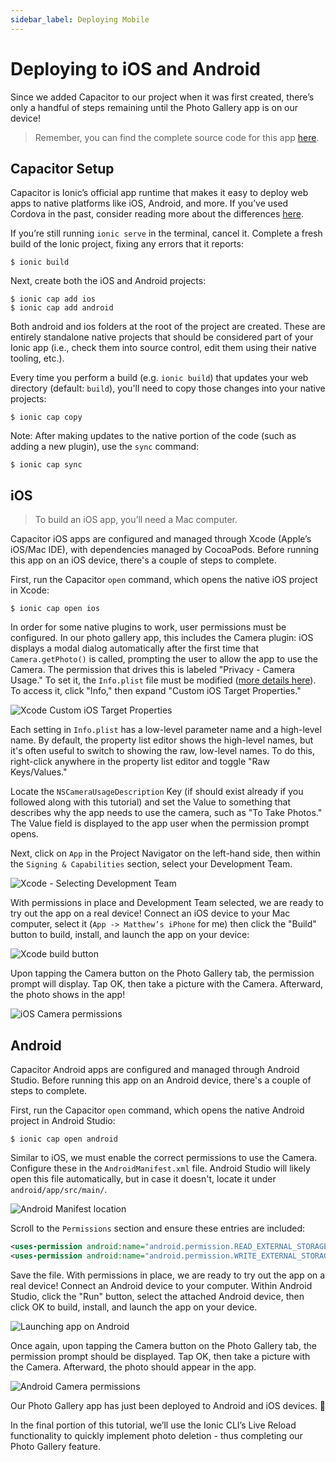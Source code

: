 ```yaml
---
sidebar_label: Deploying Mobile
---
```


# Deploying to iOS and Android

Since we added Capacitor to our project when it was first created, there’s only a handful of steps remaining until the Photo Gallery app is on our device! 

> Remember, you can find the complete source code for this app [here](https://github.com/ionic-team/photo-gallery-capacitor-vue).

## Capacitor Setup

Capacitor is Ionic’s official app runtime that makes it easy to deploy web apps to native platforms like iOS, Android, and more. If you’ve used Cordova in the past, consider reading more about the differences [here](https://capacitor.ionicframework.com/docs/cordova#differences-between-capacitor-and-cordova).

If you’re still running `ionic serve` in the terminal, cancel it. Complete a fresh build of the Ionic project, fixing any errors that it reports:

```shell
$ ionic build
```

Next, create both the iOS and Android projects:

```shell
$ ionic cap add ios
$ ionic cap add android
```

Both android and ios folders at the root of the project are created. These are entirely standalone native projects that should be considered part of your Ionic app (i.e., check them into source control, edit them using their native tooling, etc.).

Every time you perform a build (e.g. `ionic build`) that updates your web directory (default: `build`), you'll need to copy those changes into your native projects:

```shell
$ ionic cap copy
```

Note: After making updates to the native portion of the code (such as adding a new plugin), use the `sync` command:

```shell
$ ionic cap sync
```

## iOS

> To build an iOS app, you’ll need a Mac computer.

Capacitor iOS apps are configured and managed through Xcode (Apple’s iOS/Mac IDE), with dependencies managed by CocoaPods. Before running this app on an iOS device, there's a couple of steps to complete.

First, run the Capacitor `open` command, which opens the native iOS project in Xcode:

```shell
$ ionic cap open ios
```

In order for some native plugins to work, user permissions must be configured. In our photo gallery app, this includes the Camera plugin: iOS displays a modal dialog automatically after the first time that `Camera.getPhoto()` is called, prompting the user to allow the app to use the Camera. The permission that drives this is labeled "Privacy - Camera Usage." To set it, the `Info.plist` file must be modified ([more details here](https://capacitor.ionicframework.com/docs/ios/configuration)). To access it, click "Info," then expand "Custom iOS Target Properties."

![Xcode Custom iOS Target Properties](/img/guides/first-app-cap-ng/xcode-info-plist.png)

Each setting in `Info.plist` has a low-level parameter name and a high-level name. By default, the property list editor shows the high-level names, but it's often useful to switch to showing the raw, low-level names. To do this, right-click anywhere in the property list editor and toggle "Raw Keys/Values."

Locate the `NSCameraUsageDescription` Key (if should exist already if you followed along with this tutorial) and set the Value to something that describes why the app needs to use the camera, such as "To Take Photos." The Value field is displayed to the app user when the permission prompt opens.

Next, click on `App` in the Project Navigator on the left-hand side, then within the `Signing & Capabilities` section, select your Development Team. 

![Xcode - Selecting Development Team](/img/guides/first-app-cap-ng/xcode-signing.png)

With permissions in place and Development Team selected, we are ready to try out the app on a real device! Connect an iOS device to your Mac computer, select it (`App -> Matthew’s iPhone` for me) then click the "Build" button to build, install, and launch the app on your device:

![Xcode build button](/img/guides/first-app-cap-ng/xcode-build-button.png)

Upon tapping the Camera button on the Photo Gallery tab, the permission prompt will display. Tap OK, then take a picture with the Camera. Afterward, the photo shows in the app!

![iOS Camera permissions](/img/guides/first-app-cap-ng/ios-permissions-photo.png)

## Android

Capacitor Android apps are configured and managed through Android Studio. Before running this app on an Android device, there's a couple of steps to complete.

First, run the Capacitor `open` command, which opens the native Android project in Android Studio:

```shell
$ ionic cap open android
```

Similar to iOS, we must enable the correct permissions to use the Camera. Configure these in the `AndroidManifest.xml` file. Android Studio will likely open this file automatically, but in case it doesn't, locate it under `android/app/src/main/`.

![Android Manifest location](/img/guides/first-app-cap-ng/android-manifest.png)


Scroll to the `Permissions` section and ensure these entries are included:

```xml
<uses-permission android:name="android.permission.READ_EXTERNAL_STORAGE"/>
<uses-permission android:name="android.permission.WRITE_EXTERNAL_STORAGE" />
```

Save the file. With permissions in place, we are ready to try out the app on a real device! Connect an Android device to your computer. Within Android Studio, click the "Run" button, select the attached Android device, then click OK to build, install, and launch the app on your device.

![Launching app on Android](/img/guides/first-app-cap-ng/android-device.png)

Once again, upon tapping the Camera button on the Photo Gallery tab, the permission prompt should be displayed. Tap OK, then take a picture with the Camera. Afterward, the photo should appear in the app.

![Android Camera permissions](/img/guides/first-app-cap-ng/android-permissions-photo.png)

Our Photo Gallery app has just been deployed to Android and iOS devices. 🎉

In the final portion of this tutorial, we’ll use the Ionic CLI’s Live Reload functionality to quickly implement photo deletion - thus completing our Photo Gallery feature.
